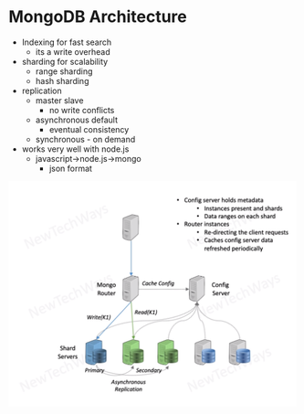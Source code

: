 # MongoDB Architecture
- Indexing for fast search
  - its a write overhead
- sharding for scalability
  - range sharding
  - hash sharding
- replication
  - master slave
    - no write conflicts
  - asynchronous default
    - eventual consistency
  - synchronous - on demand
- works very well with node.js
  - javascript->node.js->mongo
    - json format

![Alt text](./images/image-39.png)